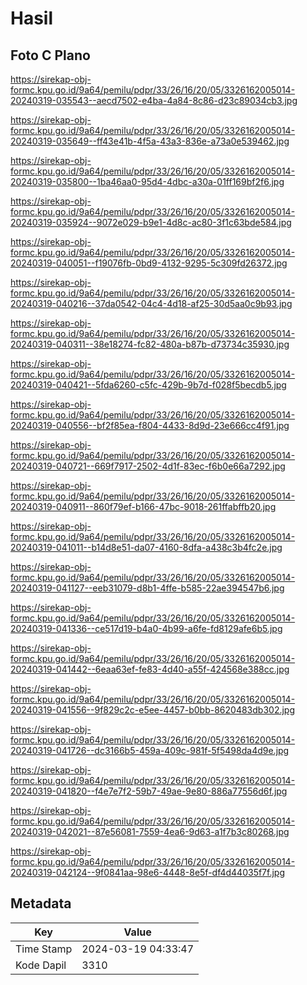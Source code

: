 # Hasil

## Foto C Plano

https://sirekap-obj-formc.kpu.go.id/9a64/pemilu/pdpr/33/26/16/20/05/3326162005014-20240319-035543--aecd7502-e4ba-4a84-8c86-d23c89034cb3.jpg

https://sirekap-obj-formc.kpu.go.id/9a64/pemilu/pdpr/33/26/16/20/05/3326162005014-20240319-035649--ff43e41b-4f5a-43a3-836e-a73a0e539462.jpg

https://sirekap-obj-formc.kpu.go.id/9a64/pemilu/pdpr/33/26/16/20/05/3326162005014-20240319-035800--1ba46aa0-95d4-4dbc-a30a-01ff169bf2f6.jpg

https://sirekap-obj-formc.kpu.go.id/9a64/pemilu/pdpr/33/26/16/20/05/3326162005014-20240319-035924--9072e029-b9e1-4d8c-ac80-3f1c63bde584.jpg

https://sirekap-obj-formc.kpu.go.id/9a64/pemilu/pdpr/33/26/16/20/05/3326162005014-20240319-040051--f19076fb-0bd9-4132-9295-5c309fd26372.jpg

https://sirekap-obj-formc.kpu.go.id/9a64/pemilu/pdpr/33/26/16/20/05/3326162005014-20240319-040216--37da0542-04c4-4d18-af25-30d5aa0c9b93.jpg

https://sirekap-obj-formc.kpu.go.id/9a64/pemilu/pdpr/33/26/16/20/05/3326162005014-20240319-040311--38e18274-fc82-480a-b87b-d73734c35930.jpg

https://sirekap-obj-formc.kpu.go.id/9a64/pemilu/pdpr/33/26/16/20/05/3326162005014-20240319-040421--5fda6260-c5fc-429b-9b7d-f028f5becdb5.jpg

https://sirekap-obj-formc.kpu.go.id/9a64/pemilu/pdpr/33/26/16/20/05/3326162005014-20240319-040556--bf2f85ea-f804-4433-8d9d-23e666cc4f91.jpg

https://sirekap-obj-formc.kpu.go.id/9a64/pemilu/pdpr/33/26/16/20/05/3326162005014-20240319-040721--669f7917-2502-4d1f-83ec-f6b0e66a7292.jpg

https://sirekap-obj-formc.kpu.go.id/9a64/pemilu/pdpr/33/26/16/20/05/3326162005014-20240319-040911--860f79ef-b166-47bc-9018-261ffabffb20.jpg

https://sirekap-obj-formc.kpu.go.id/9a64/pemilu/pdpr/33/26/16/20/05/3326162005014-20240319-041011--b14d8e51-da07-4160-8dfa-a438c3b4fc2e.jpg

https://sirekap-obj-formc.kpu.go.id/9a64/pemilu/pdpr/33/26/16/20/05/3326162005014-20240319-041127--eeb31079-d8b1-4ffe-b585-22ae394547b6.jpg

https://sirekap-obj-formc.kpu.go.id/9a64/pemilu/pdpr/33/26/16/20/05/3326162005014-20240319-041336--ce517d19-b4a0-4b99-a6fe-fd8129afe6b5.jpg

https://sirekap-obj-formc.kpu.go.id/9a64/pemilu/pdpr/33/26/16/20/05/3326162005014-20240319-041442--6eaa63ef-fe83-4d40-a55f-424568e388cc.jpg

https://sirekap-obj-formc.kpu.go.id/9a64/pemilu/pdpr/33/26/16/20/05/3326162005014-20240319-041556--9f829c2c-e5ee-4457-b0bb-8620483db302.jpg

https://sirekap-obj-formc.kpu.go.id/9a64/pemilu/pdpr/33/26/16/20/05/3326162005014-20240319-041726--dc3166b5-459a-409c-981f-5f5498da4d9e.jpg

https://sirekap-obj-formc.kpu.go.id/9a64/pemilu/pdpr/33/26/16/20/05/3326162005014-20240319-041820--f4e7e7f2-59b7-49ae-9e80-886a77556d6f.jpg

https://sirekap-obj-formc.kpu.go.id/9a64/pemilu/pdpr/33/26/16/20/05/3326162005014-20240319-042021--87e56081-7559-4ea6-9d63-a1f7b3c80268.jpg

https://sirekap-obj-formc.kpu.go.id/9a64/pemilu/pdpr/33/26/16/20/05/3326162005014-20240319-042124--9f0841aa-98e6-4448-8e5f-df4d44035f7f.jpg


## Metadata

| Key        | Value               |
| ---------- | ------------------- |
| Time Stamp | 2024-03-19 04:33:47 |
| Kode Dapil | 3310                |



